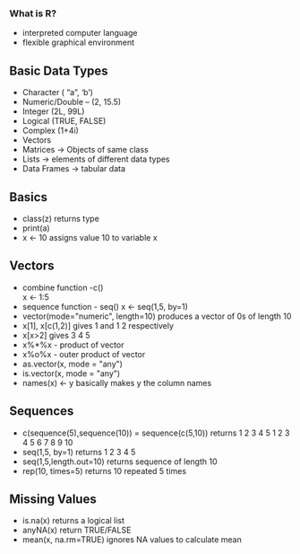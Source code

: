 ### What is R?
- interpreted computer language  
- flexible graphical environment  
  
## Basic Data Types  
- Character ( “a”, ‘b’)
- Numeric/Double – (2, 15.5)
- Integer (2L, 99L)
- Logical (TRUE, FALSE)
- Complex (1+4i)
- Vectors  
- Matrices    -> Objects of same class  
- Lists       -> elements of different data types
- Data Frames -> tabular data

## Basics  
- class(z) returns type  
- print(a)   
- x <- 10 assigns value 10 to variable x

## Vectors  
- combine function -c()  
        x <- 1:5 
- sequence function - seq()
        x <- seq(1,5, by=1) 
- vector(mode="numeric", length=10) produces a vector of 0s of length 10 
- x[1], x[c(1,2)] gives 1 and 1 2 respectively  
- x[x>2] gives 3 4 5  
- x%*%x - product of vector  
- x%o%x - outer product of vector  
- as.vector(x, mode = "any") 
- is.vector(x, mode = "any")
- names(x) <- y basically makes y the column names


## Sequences  
- c(sequence(5),sequence(10)) = sequence(c(5,10)) returns 1 2 3 4 5 1 2 3 4 5 6 7 8 9 10  
- seq(1,5, by=1) returns 1 2 3 4 5
- seq(1,5,length.out=10) returns sequence of length 10  
- rep(10, times=5) returns 10 repeated 5 times  


## Missing Values  
- is.na(x) returns a logical list 
- anyNA(x) return TRUE/FALSE 
- mean(x, na.rm=TRUE) ignores NA values to calculate mean  









